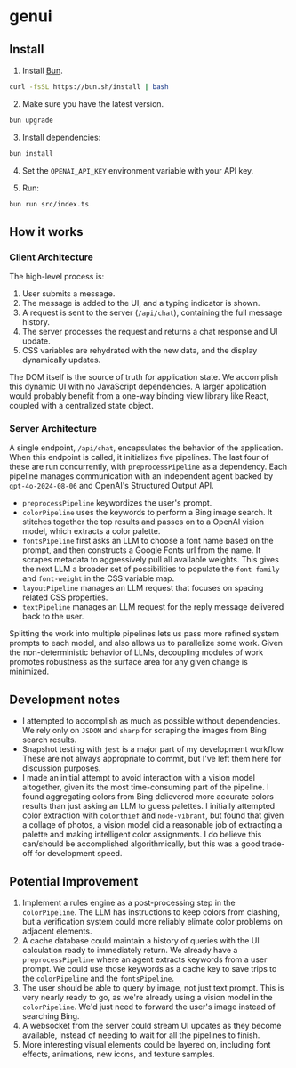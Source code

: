 # genui

## Install

1. Install [Bun](https://bun.sh/docs/installation).
```bash
curl -fsSL https://bun.sh/install | bash
```
2. Make sure you have the latest version.
```bash
bun upgrade
```
3. Install dependencies:
```bash
bun install
```
4. Set the `OPENAI_API_KEY` environment variable with your API key.

5. Run:
```bash
bun run src/index.ts
```

## How it works

### Client Architecture

The high-level process is:

1.	User submits a message.
2.	The message is added to the UI, and a typing indicator is shown.
3.	A request is sent to the server (`/api/chat`), containing the full message history.
4.	The server processes the request and returns a chat response and UI update.
5.	CSS variables are rehydrated with the new data, and the display dynamically updates.

The DOM itself is the source of truth for application state. We accomplish this dynamic UI with no JavaScript dependencies. A larger application would probably benefit from a one-way binding view library like React, coupled with a centralized state object.

### Server Architecture

A single endpoint, `/api/chat`, encapsulates the behavior of the application. When this endpoint is called, it initializes five pipelines. The last four of these are run concurrently, with `preprocessPipeline` as a dependency. Each pipeline manages communication with an independent agent backed by `gpt-4o-2024-08-06` and OpenAI's Structured Output API.

- `preprocessPipeline` keywordizes the user's prompt.
- `colorPipeline` uses the keywords to perform a Bing image search. It stitches together the top results and passes on to a OpenAI vision model, which extracts a color palette.
- `fontsPipeline` first asks an LLM to choose a font name based on the prompt, and then constructs a Google Fonts url from the name. It scrapes metadata to aggressively pull all available weights. This gives the next LLM a broader set of possibilities to populate the `font-family` and `font-weight` in the CSS variable map.
- `layoutPipeline` manages an LLM request that focuses on spacing related CSS properties. 
- `textPipeline` manages an LLM request for the reply message delivered back to the user.

Splitting the work into multiple pipelines lets us pass more refined system prompts to each model, and also allows us to parallelize some work. Given the non-deterministic behavior of LLMs, decoupling modules of work promotes robustness as the surface area for any given change is minimized.

## Development notes
- I attempted to accomplish as much as possible without dependencies. We rely only on `JSDOM` and `sharp` for scraping the images from Bing search results.
- Snapshot testing with `jest` is a major part of my development workflow. These are not always appropriate to commit, but I've left them here for discussion purposes.
- I made an initial attempt to avoid interaction with a vision model altogether, given its the most time-consuming part of the pipeline. I found aggregating colors from Bing delievered more accurate colors results than just asking an LLM to guess palettes. I initially attempted color extraction with `colorthief` and `node-vibrant`, but found that given a collage of photos, a vision model did a reasonable job of extracting a palette and making intelligent color assignments. I do believe this can/should be accomplished algorithmically, but this was a good trade-off for development speed. 

## Potential Improvement

1. Implement a rules engine as a post-processing step in the `colorPipeline`. The LLM has instructions to keep colors from clashing, but a verification system could more reliably elimate color problems on adjacent elements.
2. A cache database could maintain a history of queries with the UI calculation ready to immediately return. We already have a `preprocessPipeline` where an agent extracts keywords from a user prompt. We could use those keywords as a cache key to save trips to the `colorPipeline` and the `fontsPipeline`.
3. The user should be able to query by image, not just text prompt. This is very nearly ready to go, as we're already using a vision model in the `colorPipeline`. We'd just need to forward the user's image instead of searching Bing.
4. A websocket from the server could stream UI updates as they become available, instead of needing to wait for all the pipelines to finish. 
5. More interesting visual elements could be layered on, including font effects, animations, new icons, and texture samples.

